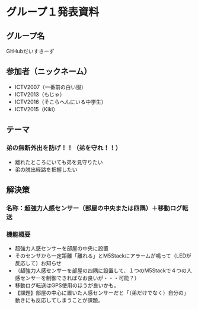 # グループ１発表資料

## グループ名
GitHubだいすきーず

## 参加者（ニックネーム）
- ICTV2007（一番前の白い服）
- ICTV2013（もじゃ）
- ICTV2016（そこらへんにいる中学生）
- ICTV2015（Kiki）

## テーマ
### 弟の無断外出を防げ！！（弟を守れ！！）
- 離れたところにいても弟を見守りたい
- 弟の脱出経路を把握したい

## 解決策
### 名称：超強力人感センサー（部屋の中央または四隅）＋移動ログ転送
### 機能概要
- 超強力人感センサーを部屋の中央に設置
- そのセンサから一定距離「離れる」とM5Stackにアラームが鳴って（LEDが反応して）お知らせ  
- （超強力人感センサーを部屋の四隅に設置して、１つのM5Stackで４つの人感センサーを制御できればなお良いが・・・可能？）
- 移動ログ転送はGPS使用のほうが良いかも。
- 【課題】部屋の中心に置いた人感センサーだと「（弟だけでなく）自分の」動きにも反応してしまうことが課題。
